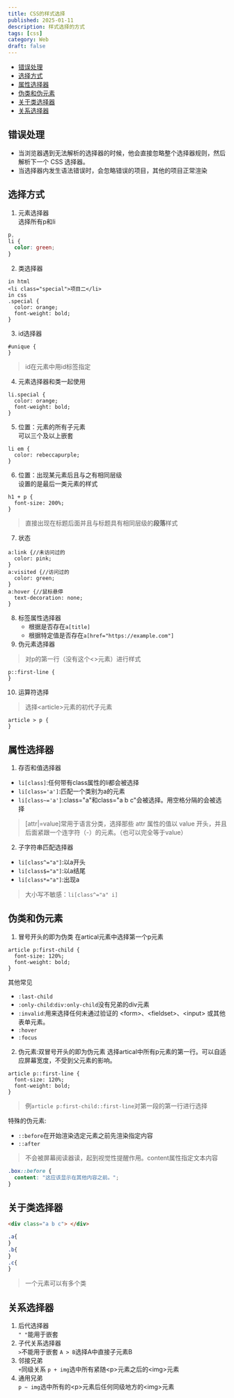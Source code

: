 ```yaml
---
title: CSS的样式选择
published: 2025-01-11
description: 样式选择的方式
tags: [css]
category: Web
draft: false
---
```


- [错误处理](#错误处理)
- [选择方式](#选择方式)
- [属性选择器](#属性选择器)
- [伪类和伪元素](#伪类和伪元素)
- [关于类选择器](#关于类选择器)
- [关系选择器](#关系选择器)

## 错误处理
- 当浏览器遇到无法解析的选择器的时候，他会直接忽略整个选择器规则，然后解析下一个 CSS 选择器。
- 当选择器内发生语法错误时，会忽略错误的项目，其他的项目正常渲染
## 选择方式
1. 元素选择器 <br>
选择所有p和li 
```CSS
p,
li {
  color: green;
}
```
2. 类选择器
```
in html
<li class="special">项目二</li>
in css
.special {
  color: orange;
  font-weight: bold;
}
```
3. id选择器
```
#unique {
}
```
>  id在元素中用id标签指定
4. 元素选择器和类一起使用
```
li.special {
  color: orange;
  font-weight: bold;
}
```
5. 位置：元素的所有子元素 
<br> 可以三个及以上嵌套
```
li em {
  color: rebeccapurple;
}
```
6. 位置：出现某元素后且与之有相同层级 <br>设置的是最后一类元素的样式 
```
h1 + p {
  font-size: 200%;
}
```
> 直接出现在标题后面并且与标题具有相同层级的**段落**样式
7. 状态
```
a:link {//未访问过的
  color: pink;
}
a:visited {//访问过的
  color: green;
}
a:hover {//鼠标悬停
  text-decoration: none;
}
```
8. 标签属性选择器
    - 根据是否存在`a[title]`
    - 根据特定值是否存在`a[href="https://example.com"]`
9. 伪元素选择器
>  对p的第一行（没有这个<>元素）进行样式
```
p::first-line {
}
```
10.  运算符选择
> 选择\<article>元素的初代子元素
```
article > p {
}
```

## 属性选择器
1. 存否和值选择器
  - `li[class]`:任何带有class属性的li都会被选择
  - `li[class='a']`:匹配一个类别为a的元素
  - `li[class~='a']`:class="a"和class="a b c"会被选择。用空格分隔的会被选择
> [attr|=value]常用于语言分类，选择那些 attr 属性的值以 value 开头，并且后面紧跟一个连字符（-）的元素。（也可以完全等于value）
2. 子字符串匹配选择器
  - `li[class^="a"]`:以a开头
  - `li[class$="a"]`:以a结尾
  - `li[class*="a"]`:出现a
> 大小写不敏感：`li[class^="a" i]`

## 伪类和伪元素
1. 冒号开头的即为伪类
在artical元素中选择第一个p元素
```
article p:first-child {
  font-size: 120%;
  font-weight: bold;
}
```
其他常见
  - `:last-child`
  - `:only-child`:`div:only-child`没有兄弟的div元素
  - `:invalid`:用来选择任何未通过验证的 \<form>、\<fieldset>、\<input> 或其他表单元素。
  - `:hover`
  - `:focus`

2. 伪元素:双冒号开头的即为伪元素
选择artical中所有p元素的第一行。可以自适应屏幕宽度，不受到父元素的影响。
```
article p::first-line {
  font-size: 120%;
  font-weight: bold;
}
```
> 例`article p:first-child::first-line`对第一段的第一行进行选择

特殊的伪元素:
  - `::before`在开始渲染选定元素之前先渲染指定内容
  - `::after`
> 不会被屏幕阅读器读，起到视觉性提醒作用。content属性指定文本内容
```css
.box::before {
  content: "这应该显示在其他内容之前。";
}
```

## 关于类选择器
```html
<div class="a b c"> </div>
```
```css
.a{
}
.b{
}
.c{
}
```
> 一个元素可以有多个类

## 关系选择器
1. 后代选择器 <br>
`" "`能用于嵌套
2. 子代关系选择器 <br>
`>`不能用于嵌套
`A > B`选择A中直接子元素B
3. 邻接兄弟 <br>
`+`同级关系
`p + img`选中所有紧随\<p>元素之后的\<img>元素
4. 通用兄弟 <br>
`p ~ img`选中所有的\<p>元素后任何同级地方的\<img>元素
